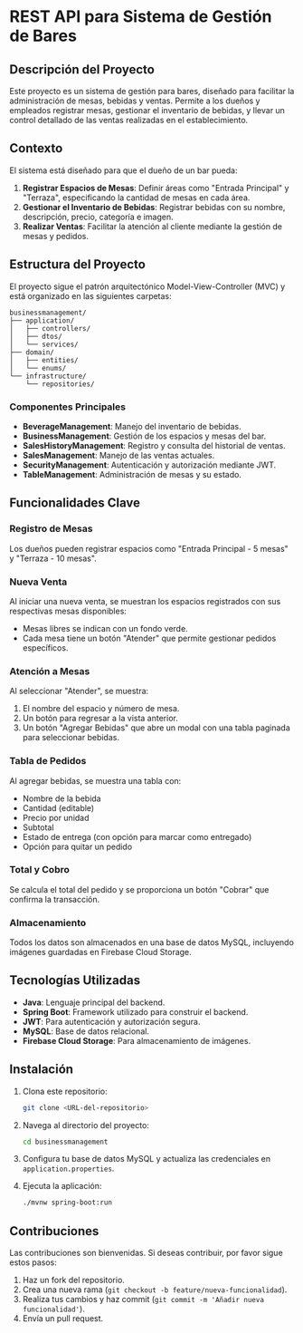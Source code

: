 
# REST API para Sistema de Gestión de Bares

## Descripción del Proyecto

Este proyecto es un sistema de gestión para bares, diseñado para facilitar la administración de mesas, bebidas y ventas. Permite a los dueños y empleados registrar mesas, gestionar el inventario de bebidas, y llevar un control detallado de las ventas realizadas en el establecimiento.

## Contexto

El sistema está diseñado para que el dueño de un bar pueda:

1. **Registrar Espacios de Mesas**: Definir áreas como "Entrada Principal" y "Terraza", especificando la cantidad de mesas en cada área.
2. **Gestionar el Inventario de Bebidas**: Registrar bebidas con su nombre, descripción, precio, categoría e imagen.
3. **Realizar Ventas**: Facilitar la atención al cliente mediante la gestión de mesas y pedidos.

## Estructura del Proyecto

El proyecto sigue el patrón arquitectónico Model-View-Controller (MVC) y está organizado en las siguientes carpetas:

```
businessmanagement/
├── application/
│   ├── controllers/
│   ├── dtos/
│   └── services/
├── domain/
│   ├── entities/
│   └── enums/
└── infrastructure/
    └── repositories/
```

### Componentes Principales

- **BeverageManagement**: Manejo del inventario de bebidas.
- **BusinessManagement**: Gestión de los espacios y mesas del bar.
- **SalesHistoryManagement**: Registro y consulta del historial de ventas.
- **SalesManagement**: Manejo de las ventas actuales.
- **SecurityManagement**: Autenticación y autorización mediante JWT.
- **TableManagement**: Administración de mesas y su estado.

## Funcionalidades Clave

### Registro de Mesas
Los dueños pueden registrar espacios como "Entrada Principal - 5 mesas" y "Terraza - 10 mesas".

### Nueva Venta
Al iniciar una nueva venta, se muestran los espacios registrados con sus respectivas mesas disponibles:

- Mesas libres se indican con un fondo verde.
- Cada mesa tiene un botón "Atender" que permite gestionar pedidos específicos.

### Atención a Mesas
Al seleccionar "Atender", se muestra:

1. El nombre del espacio y número de mesa.
2. Un botón para regresar a la vista anterior.
3. Un botón "Agregar Bebidas" que abre un modal con una tabla paginada para seleccionar bebidas.

### Tabla de Pedidos
Al agregar bebidas, se muestra una tabla con:

- Nombre de la bebida
- Cantidad (editable)
- Precio por unidad
- Subtotal
- Estado de entrega (con opción para marcar como entregado)
- Opción para quitar un pedido

### Total y Cobro
Se calcula el total del pedido y se proporciona un botón "Cobrar" que confirma la transacción.

### Almacenamiento
Todos los datos son almacenados en una base de datos MySQL, incluyendo imágenes guardadas en Firebase Cloud Storage.

## Tecnologías Utilizadas

- **Java**: Lenguaje principal del backend.
- **Spring Boot**: Framework utilizado para construir el backend.
- **JWT**: Para autenticación y autorización segura.
- **MySQL**: Base de datos relacional.
- **Firebase Cloud Storage**: Para almacenamiento de imágenes.

## Instalación

1. Clona este repositorio:
   ```bash
   git clone <URL-del-repositorio>
   ```

2. Navega al directorio del proyecto:
   ```bash
   cd businessmanagement
   ```

3. Configura tu base de datos MySQL y actualiza las credenciales en `application.properties`.

4. Ejecuta la aplicación:
   ```bash
   ./mvnw spring-boot:run
   ```

## Contribuciones

Las contribuciones son bienvenidas. Si deseas contribuir, por favor sigue estos pasos:

1. Haz un fork del repositorio.
2. Crea una nueva rama (`git checkout -b feature/nueva-funcionalidad`).
3. Realiza tus cambios y haz commit (`git commit -m 'Añadir nueva funcionalidad'`).
4. Envía un pull request.

